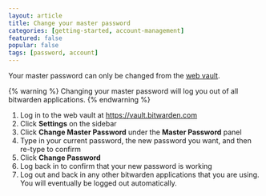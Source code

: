 ```yaml
---
layout: article
title: Change your master password
categories: [getting-started, account-management]
featured: false
popular: false
tags: [password, account]
---
```


Your master password can only be changed from the [web vault](https://vault.bitwarden.com).

{% warning %}
Changing your master password will log you out of all bitwarden applications.
{% endwarning %}

1. Log in to the web vault at <https://vault.bitwarden.com>
2. Click **Settings** on the sidebar 
3. Click **Change Master Password** under the **Master Password** panel
4. Type in your current password, the new password you want, and then re-type to confirm
5. Click **Change Password**
6. Log back in to confirm that your new password is working
7. Log out and back in any other bitwarden applications that you are using. You will eventually be logged out automatically.
